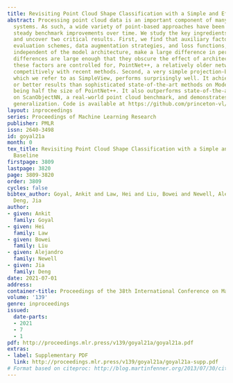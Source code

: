 ```yaml
---
title: Revisiting Point Cloud Shape Classification with a Simple and Effective Baseline
abstract: Processing point cloud data is an important component of many real-world
  systems. As such, a wide variety of point-based approaches have been proposed, reporting
  steady benchmark improvements over time. We study the key ingredients of this progress
  and uncover two critical results. First, we find that auxiliary factors like different
  evaluation schemes, data augmentation strategies, and loss functions, which are
  independent of the model architecture, make a large difference in performance. The
  differences are large enough that they obscure the effect of architecture. When
  these factors are controlled for, PointNet++, a relatively older network, performs
  competitively with recent methods. Second, a very simple projection-based method,
  which we refer to as SimpleView, performs surprisingly well. It achieves on par
  or better results than sophisticated state-of-the-art methods on ModelNet40 while
  being half the size of PointNet++. It also outperforms state-of-the-art methods
  on ScanObjectNN, a real-world point cloud benchmark, and demonstrates better cross-dataset
  generalization. Code is available at https://github.com/princeton-vl/SimpleView.
layout: inproceedings
series: Proceedings of Machine Learning Research
publisher: PMLR
issn: 2640-3498
id: goyal21a
month: 0
tex_title: Revisiting Point Cloud Shape Classification with a Simple and Effective
  Baseline
firstpage: 3809
lastpage: 3820
page: 3809-3820
order: 3809
cycles: false
bibtex_author: Goyal, Ankit and Law, Hei and Liu, Bowei and Newell, Alejandro and
  Deng, Jia
author:
- given: Ankit
  family: Goyal
- given: Hei
  family: Law
- given: Bowei
  family: Liu
- given: Alejandro
  family: Newell
- given: Jia
  family: Deng
date: 2021-07-01
address:
container-title: Proceedings of the 38th International Conference on Machine Learning
volume: '139'
genre: inproceedings
issued:
  date-parts:
  - 2021
  - 7
  - 1
pdf: http://proceedings.mlr.press/v139/goyal21a/goyal21a.pdf
extras:
- label: Supplementary PDF
  link: http://proceedings.mlr.press/v139/goyal21a/goyal21a-supp.pdf
# Format based on citeproc: http://blog.martinfenner.org/2013/07/30/citeproc-yaml-for-bibliographies/
---
```

